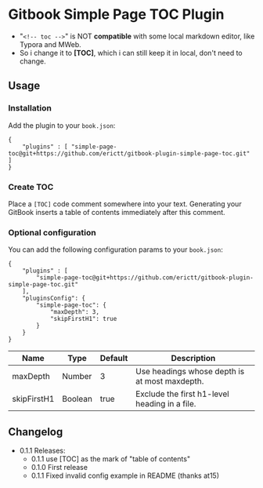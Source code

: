 # Gitbook Simple Page TOC Plugin

*  "`<!-- toc -->`" is NOT **compatible** with some local markdown editor, like Typora and MWeb.
* So i change it to **[TOC]**, which i can still keep it in local, don't need to change.

## Usage

### Installation

Add the plugin to your `book.json`:

```
{
	"plugins" : [ "simple-page-toc@git+https://github.com/erictt/gitbook-plugin-simple-page-toc.git" ]
}		
```



### Create TOC

Place a `[TOC]` code comment somewhere into your text. Generating your GitBook inserts a table of contents immediately after this comment.

### Optional configuration

You can add the following configuration params to your `book.json`:

```
{
	"plugins" : [ 
		"simple-page-toc@git+https://github.com/erictt/gitbook-plugin-simple-page-toc.git" 
	],
	"pluginsConfig": {
		"simple-page-toc": {
			"maxDepth": 3,
			"skipFirstH1": true
   		}
	}
}			
```

Name        | Type    | Default | Description 
----------- | ------- | ------- | ------------
maxDepth    | Number  |       3 | Use headings whose depth is at most maxdepth.
skipFirstH1 | Boolean |    true | Exclude the first h1-level heading in a file.

## Changelog

* 0.1.1 Releases:
  * 0.1.1 use [TOC] as the mark of "table of contents"
  * 0.1.0 First release
  * 0.1.1 Fixed invalid config example in README (thanks at15) 

